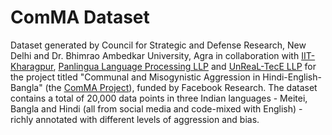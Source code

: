 # ComMA Dataset
Dataset generated by Council for Strategic and Defense Research, New Delhi and Dr. Bhimrao Ambedkar University, Agra in collaboration with [IIT-Kharagpur](http://www.iitkgp.ac.in/), [Panlingua Language Processing LLP](http://panlingua.co.in/) and [UnReaL-TecE LLP](http://unreal-tece.co.in/) for the project titled "Communal and Misogynistic Aggression in Hindi-English-Bangla" (the [ComMA Project](https://sites.google.com/view/comma-ctrans)), funded by Facebook Research. The dataset contains a total of 20,000 data points in three Indian languages - Meitei, Bangla and Hindi (all from social media and code-mixed with English) - richly annotated with different levels of aggression and bias.
